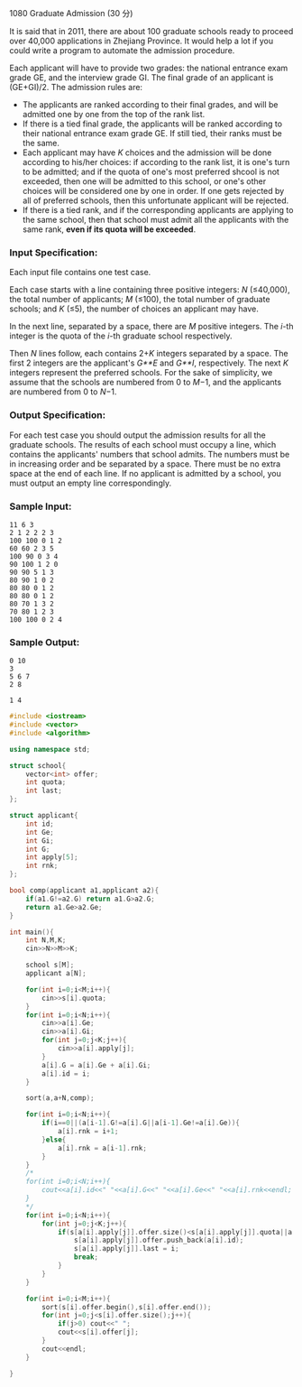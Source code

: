 1080 Graduate Admission (30 分)

It is said that in 2011, there are about 100 graduate schools ready to proceed over 40,000 applications in Zhejiang Province. It would help a lot if you could write a program to automate the admission procedure.

Each applicant will have to provide two grades: the national entrance exam grade GE, and the interview grade GI. The final grade of an applicant is (GE+GI)/2. The admission rules are:

- The applicants are ranked according to their final grades, and will be admitted one by one from the top of the rank list.
- If there is a tied final grade, the applicants will be ranked according to their national entrance exam grade GE. If still tied, their ranks must be the same.
- Each applicant may have *K* choices and the admission will be done according to his/her choices: if according to the rank list, it is one's turn to be admitted; and if the quota of one's most preferred shcool is not exceeded, then one will be admitted to this school, or one's other choices will be considered one by one in order. If one gets rejected by all of preferred schools, then this unfortunate applicant will be rejected.
- If there is a tied rank, and if the corresponding applicants are applying to the same school, then that school must admit all the applicants with the same rank, **even if its quota will be exceeded**.

### Input Specification:

Each input file contains one test case.

Each case starts with a line containing three positive integers: *N* (≤40,000), the total number of applicants; *M* (≤100), the total number of graduate schools; and *K* (≤5), the number of choices an applicant may have.

In the next line, separated by a space, there are *M* positive integers. The *i*-th integer is the quota of the *i*-th graduate school respectively.

Then *N* lines follow, each contains 2+*K* integers separated by a space. The first 2 integers are the applicant's *G**E* and *G**I*, respectively. The next *K* integers represent the preferred schools. For the sake of simplicity, we assume that the schools are numbered from 0 to *M*−1, and the applicants are numbered from 0 to *N*−1.

### Output Specification:

For each test case you should output the admission results for all the graduate schools. The results of each school must occupy a line, which contains the applicants' numbers that school admits. The numbers must be in increasing order and be separated by a space. There must be no extra space at the end of each line. If no applicant is admitted by a school, you must output an empty line correspondingly.

### Sample Input:

```in
11 6 3
2 1 2 2 2 3
100 100 0 1 2
60 60 2 3 5
100 90 0 3 4
90 100 1 2 0
90 90 5 1 3
80 90 1 0 2
80 80 0 1 2
80 80 0 1 2
80 70 1 3 2
70 80 1 2 3
100 100 0 2 4
```

### Sample Output:

```out
0 10
3
5 6 7
2 8

1 4
```

```c++
#include <iostream>
#include <vector>
#include <algorithm>

using namespace std;

struct school{
    vector<int> offer;
    int quota;
    int last;
};

struct applicant{
    int id;
    int Ge;
    int Gi;
    int G;
    int apply[5];
    int rnk;
};

bool comp(applicant a1,applicant a2){
    if(a1.G!=a2.G) return a1.G>a2.G;
    return a1.Ge>a2.Ge;
}

int main(){
    int N,M,K;
    cin>>N>>M>>K;

    school s[M];
    applicant a[N];

    for(int i=0;i<M;i++){
        cin>>s[i].quota;
    }
    for(int i=0;i<N;i++){
        cin>>a[i].Ge;
        cin>>a[i].Gi;
        for(int j=0;j<K;j++){
            cin>>a[i].apply[j];
        }
        a[i].G = a[i].Ge + a[i].Gi;
        a[i].id = i;
    }

    sort(a,a+N,comp);

    for(int i=0;i<N;i++){
        if(i==0||(a[i-1].G!=a[i].G||a[i-1].Ge!=a[i].Ge)){
            a[i].rnk = i+1;
        }else{
            a[i].rnk = a[i-1].rnk;
        }
    }
    /*
    for(int i=0;i<N;i++){
        cout<<a[i].id<<" "<<a[i].G<<" "<<a[i].Ge<<" "<<a[i].rnk<<endl;
    }
    */
    for(int i=0;i<N;i++){
        for(int j=0;j<K;j++){
            if(s[a[i].apply[j]].offer.size()<s[a[i].apply[j]].quota||a[i].rnk == a[s[a[i].apply[j]].last].rnk){
                s[a[i].apply[j]].offer.push_back(a[i].id);
                s[a[i].apply[j]].last = i;
                break;
            }
        }
    }

    for(int i=0;i<M;i++){
        sort(s[i].offer.begin(),s[i].offer.end());
        for(int j=0;j<s[i].offer.size();j++){
            if(j>0) cout<<" ";
            cout<<s[i].offer[j];
        }
        cout<<endl;
    }

}
```


